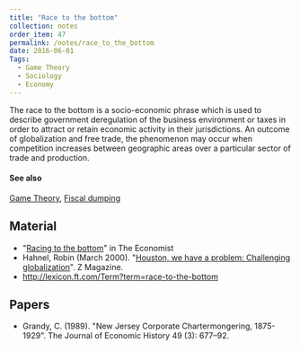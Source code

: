 ```yaml
---
title: "Race to the bottom"
collection: notes
order_item: 47
permalink: /notes/race_to_the_bottom
date: 2016-06-01
Tags:
  - Game Theory
  - Sociology
  - Economy
---
```


The race to the bottom is a socio-economic phrase which is used to describe government deregulation of the business environment or taxes in order to attract or retain economic activity in their jurisdictions. An outcome of globalization and free trade, the phenomenon may occur when competition increases between geographic areas over a particular sector of trade and production.


#### See also
[Game Theory](/notes/game_theory), [Fiscal dumping](/notes/fiscal_dumping)


## Material
* "[Racing to the bottom](http://www.economist.com/blogs/freeexchange/2013/11/labour-standards)" in The Economist
* Hahnel, Robin (March 2000). "[Houston, we have a problem: Challenging globalization](http://www.hartford-hwp.com/archives/25a/075.html)". Z Magazine.
* http://lexicon.ft.com/Term?term=race-to-the-bottom


## Papers
* Grandy, C. (1989). "New Jersey Corporate Chartermongering, 1875-1929". The Journal of Economic History 49 (3): 677–92.




